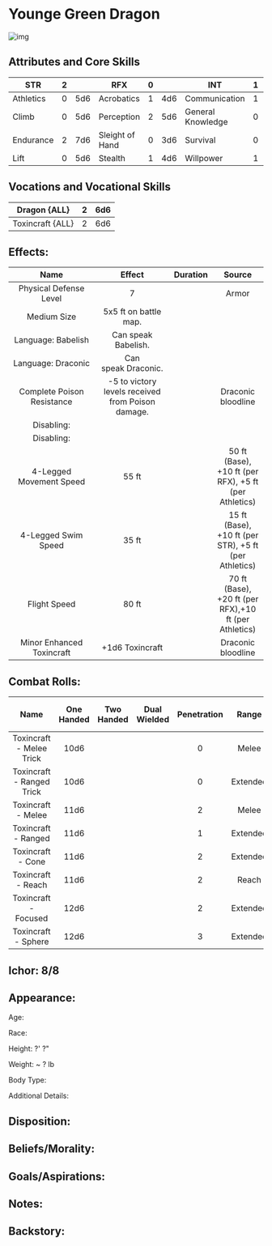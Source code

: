 # Younge Green Dragon

![img]()

## Attributes and Core Skills

| STR       | 2 |    | RFX             | 0 |    | INT               | 1 |    |
| --------- | :-: | :-: | --------------- | :-: | :-: | ----------------- | :-: | :-: |
| Athletics | 0 | 5d6 | Acrobatics      | 1 | 4d6 | Communication     | 1 | 5d6 |
| Climb     | 0 | 5d6 | Perception      | 2 | 5d6 | General Knowledge | 0 | 4d6 |
| Endurance | 2 | 7d6 | Sleight of Hand | 0 | 3d6 | Survival          | 0 | 4d6 |
| Lift      | 0 | 5d6 | Stealth         | 1 | 4d6 | Willpower         | 1 | 5d6 |

## Vocations and Vocational Skills

| Dragon {ALL}     | 2 | 6d6 |
| ---------------- | :-: | :-: |
| Toxincraft {ALL} | 2 | 6d6 |

## Effects:

|            Name            |                      Effect                      | Duration |                        Source                        |
| :------------------------: | :-----------------------------------------------: | :------: | :---------------------------------------------------: |
|   Physical Defense Level   |                         7                         |          |                         Armor                         |
|        Medium Size        |               5x5 ft on battle map.               |          |                                                      |
|     Language: Babelish     |                Can speak Babelish.                |          |                                                      |
|    Language: Draconic    |               Can speak Draconic.               |          |                                                      |
| Complete Poison Resistance | -5 to victory levels received from Poison damage. |          |                  Draconic bloodline                  |
|         Disabling:         |                                                  |          |                                                      |
|         Disabling:         |                                                  |          |                                                      |
|  4-Legged Movement Speed  |                       55 ft                       |          | 50 ft (Base), +10 ft (per RFX), +5 ft (per Athletics) |
|    4-Legged Swim Speed    |                       35 ft                       |          | 15 ft (Base), +10 ft (per STR), +5 ft (per Athletics) |
|        Flight Speed        |                       80 ft                       |          | 70 ft (Base), +20 ft (per RFX),+10 ft (per Athletics) |
| Minor Enhanced Toxincraft |                  +1d6 Toxincraft                  |          |                  Draconic bloodline                  |

## Combat Rolls:

|           Name           | One<br />Handed | Two<br />Handed | Dual<br />Wielded | Penetration |  Range  | Damage<br />Types | Engageable<br />Opponents | Area Of<br />Effect | Resource<br />Class |
| :-----------------------: | :-------------: | :-------------: | :---------------: | :---------: | :------: | :---------------: | :-----------------------: | :-----------------: | :-----------------: |
| Toxincraft - Melee Trick |      10d6      |                |                  |      0      |  Melee  |      Poison      |           Rapid           |                    |        None        |
| Toxincraft - Ranged Trick |      10d6      |                |                  |      0      | Extended |      Poison      |         Standard         |                    |        None        |
|    Toxincraft - Melee    |      11d6      |                |                  |      2      |  Melee  |      Poison      |           Rapid           |                    |      1 (Ichor)      |
|    Toxincraft - Ranged    |      11d6      |                |                  |      1      | Extended |      Poison      |         Standard         |                    |      1 (Ichor)      |
|     Toxincraft - Cone     |      11d6      |                |                  |      2      | Extended |      Poison      |          Focused          |        Cone        |      1 (Ichor)      |
|    Toxincraft - Reach    |      11d6      |                |                  |      2      |  Reach  |      Poison      |           Rapid           |                    |      1 (Ichor)      |
|   Toxincraft - Focused   |      12d6      |                |                  |      2      | Extended |      Poison      |          Focused          |                    |      1 (Ichor)      |
|    Toxincraft - Sphere    |      12d6      |                |                  |      3      | Extended |      Poison      |          Focused          |       Sphere       |      2 (Ichor)      |

## Ichor: 8/8

## Appearance:

Age:

Race:

Height: ?' ?"

Weight: ~ ? lb

Body Type:

Additional Details:

## Disposition:

## Beliefs/Morality:

## Goals/Aspirations:

## Notes:

## Backstory:
